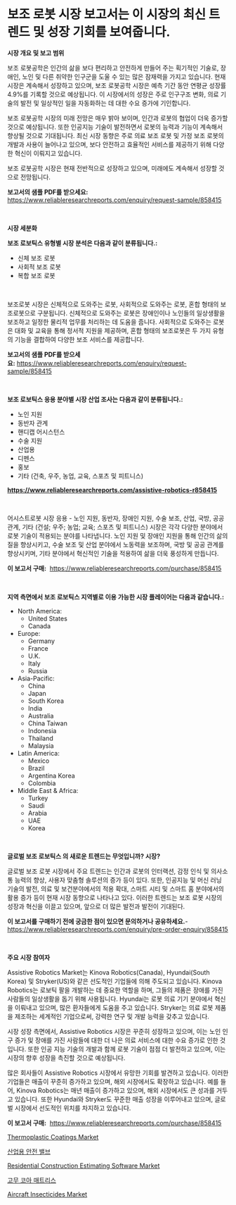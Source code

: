 <p><h1>보조 로봇 시장 보고서는 이 시장의 최신 트렌드 및 성장 기회를 보여줍니다.</h1></p><p><strong>시장 개요 및 보고 범위</strong></p>
<p><p>보조 로봇공학은 인간의 삶을 보다 편리하고 안전하게 만들어 주는 획기적인 기술로, 장애인, 노인 및 다른 취약한 인구군을 도울 수 있는 많은 잠재력을 가지고 있습니다. 현재 시장은 계속해서 성장하고 있으며, 보조 로봇공학 시장은 예측 기간 동안 연평균 성장률 4.9%를 기록할 것으로 예상됩니다. 이 시장에서의 성장은 주로 인구구조 변화, 의료 기술의 발전 및 일상적인 일을 자동화하는 데 대한 수요 증가에 기인합니다.</p><p>보조 로봇공학 시장의 미래 전망은 매우 밝아 보이며, 인간과 로봇의 협업이 더욱 증가할 것으로 예상됩니다. 또한 인공지능 기술이 발전하면서 로봇의 능력과 기능이 계속해서 향상될 것으로 기대됩니다. 최신 시장 동향은 주로 의료 보조 로봇 및 가정 보조 로봇의 개발과 사용이 늘어나고 있으며, 보다 안전하고 효율적인 서비스를 제공하기 위해 다양한 혁신이 이뤄지고 있습니다.</p><p>보조 로봇공학 시장은 현재 전반적으로 성장하고 있으며, 미래에도 계속해서 성장할 것으로 전망됩니다.</p></p>
<p><strong>보고서의 샘플 PDF를 받으세요:</strong> <a href="https://www.reliableresearchreports.com/enquiry/request-sample/858415">https://www.reliableresearchreports.com/enquiry/request-sample/858415</a></p>
<p>&nbsp;</p>
<p><strong>시장 세분화</strong></p>
<p><strong>보조 로보틱스 유형별 시장 분석은 다음과 같이 분류됩니다.:</strong></p>
<p><ul><li>신체 보조 로봇</li><li>사회적 보조 로봇</li><li>복합 보조 로봇</li></ul></p>
<p>&nbsp;</p>
<p><p>보조로봇 시장은 신체적으로 도와주는 로봇, 사회적으로 도와주는 로봇, 혼합 형태의 보조로봇으로 구분됩니다. 신체적으로 도와주는 로봇은 장애인이나 노인들의 일상생활을 보조하고 일정한 물리적 업무를 처리하는 데 도움을 줍니다. 사회적으로 도와주는 로봇은 대화 및 교육을 통해 정서적 지원을 제공하며, 혼합 형태의 보조로봇은 두 가지 유형의 기능을 결합하여 다양한 보조 서비스를 제공합니다.</p></p>
<p><strong>보고서의 샘플 PDF를 받으세요:</strong>&nbsp;<a href="https://www.reliableresearchreports.com/enquiry/request-sample/858415">https://www.reliableresearchreports.com/enquiry/request-sample/858415</a></p>
<p>&nbsp;</p>
<p><strong> 보조 로보틱스 응용 분야별 시장 산업 조사는 다음과 같이 분류됩니다.:</strong></p>
<p><ul><li>노인 지원</li><li>동반자 관계</li><li>핸디캡 어시스턴스</li><li>수술 지원</li><li>산업용</li><li>디펜스</li><li>홍보</li><li>기타 (건축, 우주, 농업, 교육, 스포츠 및 피트니스)</li></ul></p>
<p><strong><a href="https://www.reliableresearchreports.com/assistive-robotics-r858415">https://www.reliableresearchreports.com/assistive-robotics-r858415</a></strong></p>
<p>&nbsp;</p>
<p><p>어시스트로봇 시장 응용 - 노인 지원, 동반자, 장애인 지원, 수술 보조, 산업, 국방, 공공 관계, 기타 (건설; 우주; 농업; 교육; 스포츠 및 피트니스) 시장은 각각 다양한 분야에서 로봇 기술이 적용되는 분야를 나타냅니다. 노인 지원 및 장애인 지원을 통해 인간의 삶의 질을 향상시키고, 수술 보조 및 산업 분야에서 노동력을 보조하며, 국방 및 공공 관계를 향상시키며, 기타 분야에서 혁신적인 기술을 적용하여 삶을 더욱 풍성하게 만듭니다.</p></p>
<p><strong>이 보고서 구매:</strong>&nbsp; <a href="https://www.reliableresearchreports.com/purchase/858415">https://www.reliableresearchreports.com/purchase/858415</a></p>
<p>&nbsp;</p>
<p><strong>지역 측면에서 보조 로보틱스 지역별로 이용 가능한 시장 플레이어는 다음과 같습니다.:</strong></p>
<p><ul>
    <li>
        North America:
        <ul>
            <li>United States</li>
            <li>Canada</li>
        </ul>
    </li>
    <li>
        Europe:
        <ul>
            <li>Germany</li>
            <li>France</li>
            <li>U.K.</li>
            <li>Italy</li>
            <li>Russia</li>
        </ul>
    </li>
    <li>
        Asia-Pacific:
        <ul>
            <li>China</li>
            <li>Japan</li>
            <li>South Korea</li>
            <li>India</li>
            <li>Australia</li>
            <li>China Taiwan</li>
            <li>Indonesia</li>
            <li>Thailand</li>
            <li>Malaysia</li>
        </ul>
    </li>
    <li>
        Latin America:
        <ul>
            <li>Mexico</li>
            <li>Brazil</li>
            <li>Argentina Korea</li>
            <li>Colombia</li>
        </ul>
    </li>
    <li>
        Middle East & Africa:
        <ul>
            <li>Turkey</li>
            <li>Saudi</li>
            <li>Arabia</li>
            <li>UAE</li>
            <li>Korea</li>
        </ul>
    </li>
    </ul></p>
<p>&nbsp;</p>
<p><strong>글로벌 보조 로보틱스 의 새로운 트렌드는 무엇입니까? 시장?</strong></p>
<p><p>글로벌 보조 로봇 시장에서 주요 트렌드는 인간과 로봇의 인터랙션, 감정 인식 및 의사소통 능력의 향상, 사용자 맞춤형 솔루션의 증가 등이 있다. 또한, 인공지능 및 머신 러닝 기술의 발전, 의료 및 보건분야에서의 적용 확대, 스마트 시티 및 스마트 홈 분야에서의 활용 증가 등이 현재 시장 동향으로 나타나고 있다. 이러한 트렌드는 보조 로봇 시장의 성장과 혁신을 이끌고 있으며, 앞으로 더 많은 발전과 발전이 기대된다.</p></p>
<p><strong>이 보고서를 구매하기 전에 궁금한 점이 있으면 문의하거나 공유하세요.</strong>- <a href="https://www.reliableresearchreports.com/enquiry/pre-order-enquiry/858415">https://www.reliableresearchreports.com/enquiry/pre-order-enquiry/858415</a></p>
<p>&nbsp;</p>
<p><strong>주요 시장 참여자</strong></p>
<p><p>Assistive Robotics Market는 Kinova Robotics(Canada), Hyundai(South Korea) 및 Stryker(US)와 같은 선도적인 기업들에 의해 주도되고 있습니다. Kinova Robotics는 로보틱 팔을 개발하는 데 중요한 역할을 하며, 그들의 제품은 장애를 가진 사람들의 일상생활을 돕기 위해 사용됩니다. Hyundai는 로봇 의료 기기 분야에서 혁신을 이뤄내고 있으며, 많은 환자들에게 도움을 주고 있습니다. Stryker는 의료 로봇 제품을 제조하는 세계적인 기업으로써, 강력한 연구 및 개발 능력을 갖추고 있습니다.</p><p>시장 성장 측면에서, Assistive Robotics 시장은 꾸준히 성장하고 있으며, 이는 노인 인구 증가 및 장애를 가진 사람들에 대한 더 나은 의료 서비스에 대한 수요 증가로 인한 것입니다. 또한 인공 지능 기술의 개발과 함께 로봇 기술이 점점 더 발전하고 있으며, 이는 시장의 향후 성장을 촉진할 것으로 예상됩니다.</p><p>많은 회사들이 Assistive Robotics 시장에서 유망한 기회를 발견하고 있습니다. 이러한 기업들은 매출이 꾸준히 증가하고 있으며, 해외 시장에서도 확장하고 있습니다. 예를 들어, Kinova Robotics는 매년 매출이 증가하고 있으며, 해외 시장에서도 큰 성과를 거두고 있습니다. 또한 Hyundai와 Stryker도 꾸준한 매출 성장을 이루어내고 있으며, 글로벌 시장에서 선도적인 위치를 차지하고 있습니다.</p></p>
<p><strong>이 보고서 구매:</strong>&nbsp;&nbsp;<a href="https://www.reliableresearchreports.com/purchase/858415">https://www.reliableresearchreports.com/purchase/858415</a></p>
<p><p><a href="https://www.linkedin.com/pulse/thermoplastic-coatings-market-research-report-forecasted-period-933xe?trackingId=BK%2Ft64mo7QlNAL%2FQYhWCFA%3D%3D">Thermoplastic Coatings Market</a></p><p><a href="https://medium.com/@koleledner/%EC%82%B0%EC%97%85-%EC%95%88%EC%A0%84-%EB%B0%B8%EB%B8%8C-%EC%8B%9C%EC%9E%A5%EC%9D%80-%EC%8B%9C%EC%9E%A5-%EC%A0%90%EC%9C%A0%EC%9C%A8-%EA%B7%9C%EB%AA%A8-%EB%B0%8F-2031%EB%85%84%EA%B9%8C%EC%A7%80%EC%9D%98-%EC%98%88%EC%83%81-%EC%98%88%EC%B8%A1%EC%97%90-%EC%B4%88%EC%A0%90%EC%9D%84-%EB%A7%9E%EC%B6%94%EA%B3%A0-%EC%9E%88%EC%8A%B5%EB%8B%88%EB%8B%A4-a5c9ab143842">산업용 안전 밸브</a></p><p><a href="https://github.com/dimitrishawkinswaynenp91rgz/Market-Research-Report-List-2/blob/main/residential-construction-estimating-software-market.md">Residential Construction Estimating Software Market</a></p><p><a href="https://medium.com/@alexemumu2022/%EA%B3%A0%EB%AC%B4-%EC%BD%94%EC%9D%B4%EC%96%B4-%EB%A7%A4%ED%8A%B8%EB%A6%AC%EC%8A%A4-%EC%8B%9C%EC%9E%A5-%EC%84%B1%EA%B3%B5%EC%A0%81%EC%9D%B8-%EB%B9%84%EC%A6%88%EB%8B%88%EC%8A%A4-%EC%A0%84%EB%9E%B5%EC%9D%98-%EC%97%B4%EC%87%A0-2031%EB%85%84%EA%B9%8C%EC%A7%80-%EC%98%88%EC%B8%A1-51aad8c78151">고무 코아 매트리스</a></p><p><a href="https://www.linkedin.com/pulse/aircraft-insecticides-market-size-share-amp-trends-analysis-cnb7e?trackingId=RITIvCqup%2F%2FVLAC%2BvqyoOQ%3D%3D">Aircraft Insecticides Market</a></p></p>